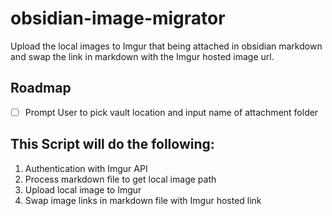 # obsidian-image-migrator
Upload the local images to Imgur that being attached in obsidian markdown and swap the link in markdown with the Imgur hosted image url.

## Roadmap
- [ ] Prompt User to pick vault location and input name of attachment folder


## This Script will do the following:
1. Authentication with Imgur API
2. Process markdown file to get local image path
3. Upload local image to Imgur
4. Swap image links in markdown file with Imgur hosted link



